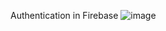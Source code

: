 Authentication in Firebase
![image](https://github.com/user-attachments/assets/9f3e7844-2e28-4ed6-8ebb-599d29446a51)
